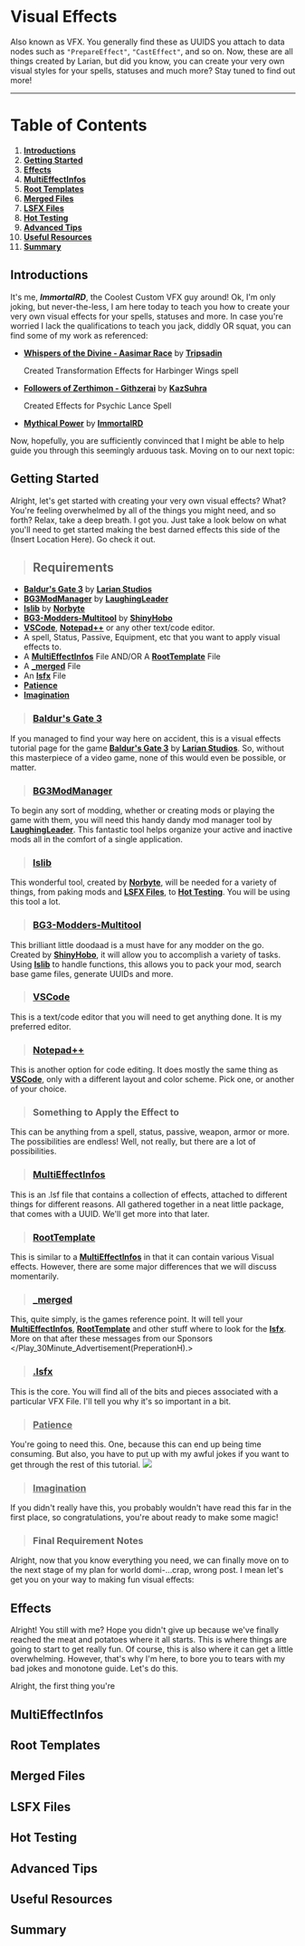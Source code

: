 # **Visual Effects** <!-- omit from toc -->
Also known as VFX. You generally find these as UUIDS you attach to data nodes such as `"PrepareEffect"`, `"CastEffect"`, and so on. Now, these are all things created by Larian, but did you know, you can create your very own visual styles for your spells, statuses and much more? Stay tuned  to find out more!

***
# **Table of Contents** <!-- omit from toc -->
1. [**Introductions**](#introductions)
2. [**Getting Started**](#getting-started)
3. [**Effects**](#effects)
4. [**MultiEffectInfos**](#multieffectinfos)
5. [**Root Templates**](#root-templates)
6. [**Merged Files**](#merged-files)
7. [**LSFX Files**](#lsfx-files)
8. [**Hot Testing**](#hot-testing)
9. [**Advanced Tips**](#advanced-tips)
10. [**Useful Resources**](#useful-resources)
11. [**Summary**](#summary)


## **Introductions**
It's me, ***ImmortalRD***, the Coolest Custom VFX guy around! Ok, I'm only joking, but never-the-less, I am here today to teach you how to create your very own visual effects for your spells, statuses and more. In case you're worried I lack the qualifications to teach you jack, diddly OR squat, you can find some of my work as referenced:
- [**Whispers of the Divine - Aasimar Race**](https://www.nexusmods.com/baldursgate3/mods/4159/) by [**Tripsadin**](https://www.nexusmods.com/baldursgate3/users/121922323)

    Created Transformation Effects for Harbinger Wings spell
- [**Followers of Zerthimon - Githzerai**](https://www.nexusmods.com/baldursgate3/mods/3460) by [**KazSuhra**](https://www.nexusmods.com/baldursgate3/users/129454108)

    Created Effects for Psychic Lance Spell

- [**Mythical Power**](https://www.nexusmods.com/baldursgate3/mods/4095?tab=posts) by [**ImmortalRD**](https://www.nexusmods.com/users/1601537)

Now, hopefully, you are sufficiently convinced that I might be able to help guide you through this seemingly arduous task. Moving on to our next topic:

## **Getting Started**
Alright, let's get started with creating your very own visual effects? What? You're feeling overwhelmed by all of the things you might need, and so forth? Relax, take a deep breath. I got you. Just take a look below on what you'll need to get started making the best darned effects this side of the (Insert Location Here). Go check it out.
>## **Requirements**
*   [**Baldur's Gate 3**](https://baldursgate3.game/) by [**Larian Studios**](https://larian.com/)
*   [**BG3ModManager**](https://github.com/LaughingLeader/BG3ModManager) by [**LaughingLeader**](https://github.com/LaughingLeader)
*   [**lslib**](https://github.com/Norbyte/lslib/releases) by [**Norbyte**](https://github.com/Norbyte)
*   [**BG3-Modders-Multitool**](https://github.com/ShinyHobo/BG3-Modders-Multitool) by [**ShinyHobo**](https://github.com/ShinyHobo)
*   [**VSCode**](https://code.visualstudio.com/), [**Notepad++**](https://notepad-plus-plus.org/) or any other text/code editor.
*   A spell, Status, Passive, Equipment, etc that you want to apply visual effects to.
*   A [**MultiEffectInfos**](#multieffectinfos) File AND/OR  A [**RootTemplate**](#root-templates) File
*   A [**_merged**](#merged-files) File
*   An [**lsfx**](#lsfx-files) File
*   <ins>**Patience**</ins>
*   <ins>**Imagination**</ins>
>### [**Baldur's Gate 3**](https://baldursgate3.game/)
If you managed to find your way here on accident, this is a visual effects tutorial page for the game [**Baldur's Gate 3**](https://baldursgate3.game/) by [**Larian Studios**](https://larian.com/). So, without this masterpiece of a video game, none of this would even be possible, or matter.
>### [**BG3ModManager**](https://github.com/LaughingLeader/BG3ModManager)
To begin any sort of modding, whether or creating mods or playing the game with them, you will need this handy dandy mod manager tool by [**LaughingLeader**](https://github.com/LaughingLeader). This fantastic tool helps organize your active and inactive mods all in the comfort of a single application.
>### [**lslib**](https://github.com/Norbyte/lslib/releases)
This wonderful tool, created by [**Norbyte**](https://github.com/Norbyte), will be needed for a variety of things, from paking mods and  [**LSFX Files**](#lsfx-files), to [**Hot Testing**](#hot-testing). You will be using this tool a lot.
>### [**BG3-Modders-Multitool**](https://github.com/ShinyHobo/BG3-Modders-Multitool)
This brilliant little doodaad is a must have for any modder on the go. Created by [**ShinyHobo**](ShinyHobo), it will allow you to accomplish a variety of tasks. Using  [**lslib**](https://github.com/Norbyte/lslib/releases) to handle functions, this allows you to pack your mod, search base game files, generate UUIDs and more.
>### [**VSCode**](https://code.visualstudio.com/)
This is a text/code editor that you will need to get anything done. It is my preferred editor.
>### [**Notepad++**](https://notepad-plus-plus.org/)
This is another option for code editing. It does mostly the same thing as [**VSCode**](https://code.visualstudio.com/), only with a different layout and color scheme. Pick one, or another of your choice.
>### **Something to Apply the Effect to**
This can be anything from a spell, status, passive, weapon, armor or more. The possibilities are endless! Well, not really, but there are a lot of possibilities.
>### [**MultiEffectInfos**](#multieffectinfos)
This is an .lsf file that contains a collection of effects, attached to different things for different reasons. All gathered together in a neat little package, that comes with a UUID. We'll get more into that later.
>### [**RootTemplate**](#root-templates)
This is similar to a [**MultiEffectInfos**](#multieffectinfos) in that it can contain various Visual effects. However, there are some major differences that we will discuss momentarily.
>### [**_merged**](#merged-files)
This, quite simply, is the games reference point. It will tell your [**MultiEffectInfos**](#multieffectinfos), [**RootTemplate**](#root-templates) and other stuff where to look for the [**lsfx**](#lsfx-files). More on that after these messages from our Sponsors </Play_30Minute_Advertisement(PreperationH).>
>### [**.lsfx**](#lsfx-files)
This is the core. You will find all of the bits and pieces associated with a particular VFX File. I'll tell you why it's so important in a bit.
>### <ins>**Patience**</ins>
You're going to need this. One, because this can end up being time consuming. But also, you have to put up with my awful jokes if you want to get through the rest of this tutorial.
![](../../GitHub/BG3-Community-Library/VFX-Tutorial/Patience.png)
>### <ins>**Imagination**</ins>
If you didn't really have this, you probably wouldn't have read this far in the first place, so congratulations, you're about ready to make some magic!
>### **Final Requirement Notes**
Alright, now that you know everything you need, we can finally move on to the next stage of my plan for world domi-...crap, wrong post. I mean let's get you on your way to making fun visual effects:
## **Effects**
Alright! You still with me? Hope you didn't give up because we've finally reached the meat and potatoes where it all starts. This is where things are going to start to get really fun. Of course, this is also where it can get a little overwhelming. However, that's why I'm here, to bore you to tears with my bad jokes and monotone guide. Let's do this.

Alright, the first thing you're 
## **MultiEffectInfos**
## **Root Templates**
## **Merged Files**
## **LSFX Files**
## **Hot Testing**
## **Advanced Tips**
## **Useful Resources**
## **Summary**